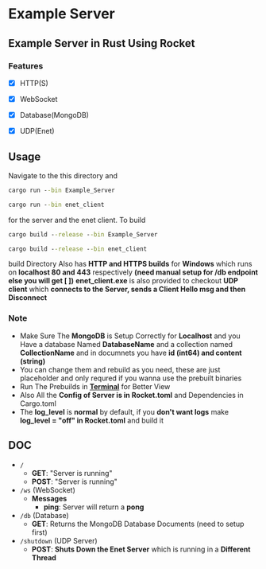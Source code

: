 # Example Server
## Example Server in Rust Using Rocket
### Features
- [X] HTTP(S)
- [X] WebSocket
- [X] Database(MongoDB)
- [X] UDP(Enet)


## Usage
Navigate to the this directory and
```cmd
cargo run --bin Example_Server
```
```cmd
cargo run --bin enet_client
```
for the server and the enet client. To build
```cmd
cargo build --release --bin Example_Server
```
```cmd
cargo build --release --bin enet_client
```
build Directory Also has **HTTP and HTTPS builds** for **Windows** which runs on **localhost 80 and 443** respectively **(need manual setup for /db endpoint else you will get [ ])**
**enet_client.exe** is also provided to checkout **UDP client** which **connects to the Server, sends a Client Hello msg and then Disconnect**
<br>
### **Note** 
- Make Sure The **MongoDB** is Setup Correctly for **Localhost** and you Have a database Named **DatabaseName** and a collection named **CollectionName** and in documnets you have **id (int64) and content (string)**
- You can change them and rebuild as you need, these are just placeholder and only requred if you wanna use the prebuilt binaries
- Run The Prebuilds in [**Terminal**](https://www.microsoft.com/store/productId/9N0DX20HK701) for Better View
- Also All the **Config of Server is in Rocket.toml** and Dependencies in Cargo.toml
- The **log_level** is **normal** by default, if you **don't want logs** make **log_level = "off" in Rocket.toml** and build it
## DOC
* `/`
	+ **GET**: "Server is running"
	+ **POST**: "Server is running"
* `/ws` (WebSocket)
	+ **Messages**
		- **ping**: Server will return a **pong**
* `/db` (Database)
	+ **GET**: Returns the MongoDB Database Documents (need to setup first)
* `/shutdown` (UDP Server)
	+ **POST**: **Shuts Down the Enet Server** which is running in a **Different Thread**


